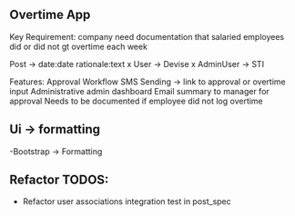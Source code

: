 ## Overtime App

Key Requirement: company need documentation that salaried employees did or did not gt overtime each week

Post -> date:date rationale:text
x User -> Devise
x AdminUser -> STI

Features: 
Approval Workflow
SMS Sending -> link to approval or overtime input
Administrative admin dashboard
Email summary to manager for approval
Needs to be documented if employee did not log overtime

## Ui -> formatting

-Bootstrap -> Formatting

## Refactor TODOS: 
- Refactor user associations integration test in post_spec